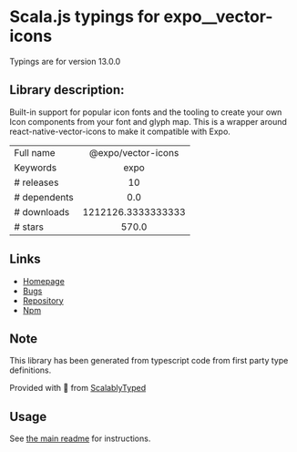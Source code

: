 
# Scala.js typings for expo__vector-icons

Typings are for version 13.0.0

## Library description:
Built-in support for popular icon fonts and the tooling to create your own Icon components from your font and glyph map. This is a wrapper around react-native-vector-icons to make it compatible with Expo.

|                    |                 |
| ------------------ | :-------------: |
| Full name          | @expo/vector-icons |
| Keywords           | expo |
| # releases         | 10 |
| # dependents       | 0.0 |
| # downloads        | 1212126.3333333333 |
| # stars            | 570.0 |

## Links
- [Homepage](https://expo.github.io/vector-icons)
- [Bugs](https://github.com/expo/vector-icons/issues)
- [Repository](https://github.com/expo/vector-icons)
- [Npm](https://www.npmjs.com/package/%40expo%2Fvector-icons)
    


## Note
This library has been generated from typescript code from first party type definitions.

Provided with :purple_heart: from [ScalablyTyped](https://github.com/oyvindberg/ScalablyTyped)

## Usage
See [the main readme](../../readme.md) for instructions.


